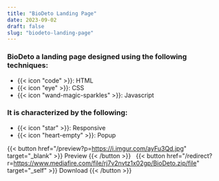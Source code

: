 ```yaml
---
title: "BioDeto Landing Page"
date: 2023-09-02
draft: false
slug: "biodeto-landing-page"
---
```

### __BioDeto__ a __landing page__ designed using the following techniques:
- {{< icon "code" >}}: HTML
- {{< icon "eye" >}}: CSS
- {{< icon "wand-magic-sparkles" >}}: Javascript  

### It is characterized by the following:
- {{< icon "star" >}}: Responsive
- {{< icon "heart-empty" >}}:  Popup

<!--adsense-->

{{< button href="/preview?p=https://i.imgur.com/ayFu3Qd.jpg" target="_blank" >}}
Preview
{{< /button >}} &nbsp; {{< button href="/redirect?r=https://www.mediafire.com/file/rj7v2nvtz1x02gp/BioDeto.zip/file" target="_self" >}}
Download
{{< /button >}}